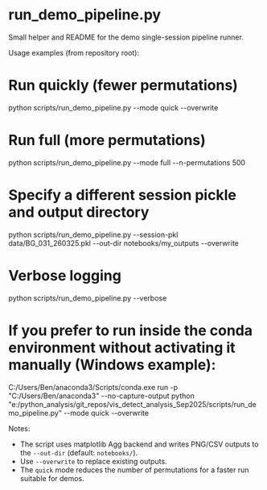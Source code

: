 # run_demo_pipeline.py

Small helper and README for the demo single-session pipeline runner.

Usage examples (from repository root):

# Run quickly (fewer permutations)
python scripts/run_demo_pipeline.py --mode quick --overwrite

# Run full (more permutations)
python scripts/run_demo_pipeline.py --mode full --n-permutations 500

# Specify a different session pickle and output directory
python scripts/run_demo_pipeline.py --session-pkl data/BG_031_260325.pkl --out-dir notebooks/my_outputs --overwrite

# Verbose logging
python scripts/run_demo_pipeline.py --verbose

# If you prefer to run inside the conda environment without activating it manually (Windows example):
C:/Users/Ben/anaconda3/Scripts/conda.exe run -p "C:/Users/Ben/anaconda3" --no-capture-output python "e:/python_analysis/git_repos/vis_detect_analysis_Sep2025/scripts/run_demo_pipeline.py" --mode quick --overwrite

Notes:
- The script uses matplotlib Agg backend and writes PNG/CSV outputs to the `--out-dir` (default: `notebooks/`).
- Use `--overwrite` to replace existing outputs.
- The `quick` mode reduces the number of permutations for a faster run suitable for demos.
